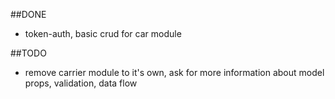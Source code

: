 ##DONE
 - token-auth, basic crud for car module

##TODO
 - remove carrier module to it's own, ask for more information about model props, validation, data flow

